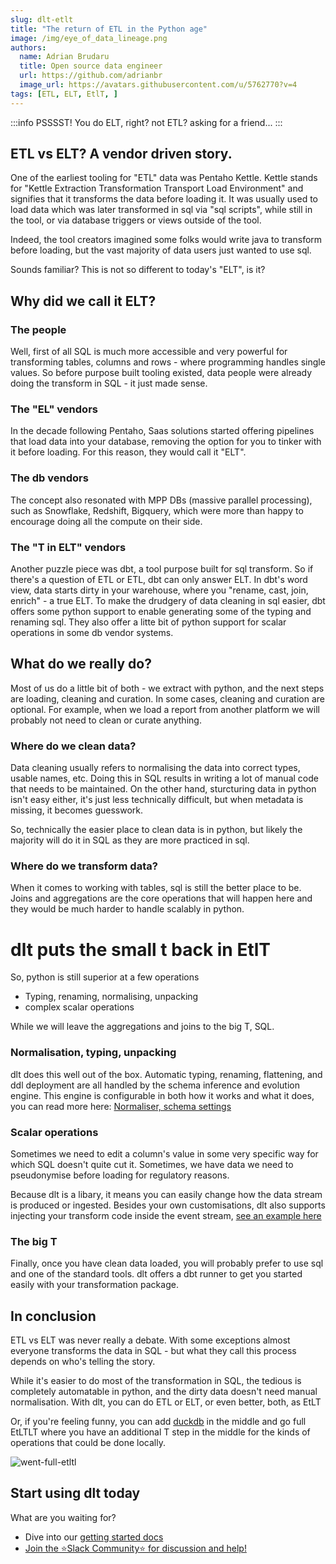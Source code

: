 ```yaml
---
slug: dlt-etlt
title: "The return of ETL in the Python age"
image: /img/eye_of_data_lineage.png
authors:
  name: Adrian Brudaru
  title: Open source data engineer
  url: https://github.com/adrianbr
  image_url: https://avatars.githubusercontent.com/u/5762770?v=4
tags: [ETL, ELT, EtlT, ]
---
```

:::info
PSSSST! You do ELT, right? not ETL? asking for a friend...
:::

## ETL vs ELT? A vendor driven story.



One of the earliest tooling for "ETL" data was Pentaho Kettle.
Kettle stands for "Kettle Extraction Transformation Transport Load Environment" and signifies that it transforms the data before loading it.
It was usually used to load data which was later transformed in sql via "sql scripts", while still in the tool, or via database triggers or views outside of the tool.

Indeed, the tool creators imagined some folks would write java to transform before loading, but the vast majority of data users just wanted to use sql.

Sounds familiar? This is not so different to today's "ELT", is it?

##  Why did we call it ELT?

### The people

Well, first of all SQL is much more accessible and very powerful for transforming tables,
columns and rows - where programming handles single values.
So before purpose built tooling existed, data people were already doing the transform in SQL - it just made sense.

### The "EL" vendors
In the decade following Pentaho, Saas solutions started offering pipelines that load data into your database, removing the option for you to tinker with it before loading.
For this reason, they would call it "ELT".

### The db vendors
The concept also resonated with MPP DBs (massive parallel processing), such as Snowflake, Redshift, Bigquery, which were more than happy to encourage doing all the compute on their side.

### The "T in ELT" vendors

Another puzzle piece was dbt, a tool purpose built for sql transform. So if there's a question of
ETL or ETL, dbt can only answer ELT. In dbt's word view, data starts dirty in your warehouse, where you "rename, cast, join, enrich" - a true ELT.
To make the drudgery of data cleaning in sql easier, dbt offers some python support to enable generating some of the typing and renaming sql.
They also offer a litte bit of python support for scalar operations in some db vendor systems.

##  What do we really do?

Most of us do a little bit of both - we extract with python, and the next steps are loading,
cleaning and curation. In some cases, cleaning and curation are optional. For example,
when we load a report from another platform we will probably not need to clean or curate anything.

### Where do we clean data?

Data cleaning usually refers to normalising the data into correct types, usable names, etc.
Doing this in SQL results in writing a lot of manual code that needs to be maintained.
On the other hand, sturcturing data in python isn't easy either,
it's just less technically difficult, but when metadata is missing, it becomes guesswork.

So, technically the easier place to clean data is in python, but likely the majority will do it in SQL as they are more practiced in sql.

### Where do we transform data?
When it comes to working with tables, sql is still the better place to be.
Joins and aggregations are the core operations that will happen here and they would be much harder to handle scalably in python.


# dlt puts the small t back in EtlT

So, python is still superior at a few operations
- Typing, renaming, normalising, unpacking
- complex scalar operations

While we will leave the aggregations and joins to the big T, SQL.

### Normalisation, typing, unpacking

dlt does this well out of the box. Automatic typing, renaming,
flattening, and ddl deployment are all handled by the schema inference and evolution engine.
This engine is configurable in both how it works and what it does,
you can read more here: [Normaliser, schema settings](https://dlthub.com/docs/general-usage/schema#data-normalizer)

### Scalar operations

Sometimes we need to edit a column's value in some very specific way for which SQL doesn't quite cut it.
Sometimes, we have data we need to pseudonymise before loading for regulatory reasons.

Because dlt is a libary, it means you can easily change how the data stream is produced or ingested.
Besides your own customisations, dlt also supports injecting your transform code inside the event stream,
[see an example here](https://dlthub.com/docs/general-usage/customising-pipelines/renaming_columns#renaming-columns-by-replacing-the-special-characters)

### The big T

Finally, once you have clean data loaded, you will probably prefer to use sql and one of the standard tools.
dlt offers a dbt runner to get you started easily with your transformation package.

##  In conclusion

ETL vs ELT was never really a debate.
With some exceptions almost everyone transforms the data in SQL -
but what they call this process depends on who's telling the story.

While it's easier to do most of the transformation in SQL, the tedious is completely automatable in python,
and the dirty data doesn't need manual normalisation. With dlt, you can do ETL or ELT, or even better, both, as EtLT


Or, if you're feeling funny, you can add [duckdb](https://dlthub.com/docs/dlt-ecosystem/destinations/duckdb) in the middle and go full EtLTLT
where you have an additional T step in the middle for the kinds of operations that could be done locally.


![went-full-etltl](/img/went-full-etltl.png)


## Start using dlt today
What are you waiting for?
* Dive into our [getting started docs](https://dlthub.com/docs/getting-started)
* [Join the ⭐Slack Community⭐ for discussion and help!](https://join.slack.com/t/dlthub-community/shared_invite/zt-1slox199h-HAE7EQoXmstkP_bTqal65g)